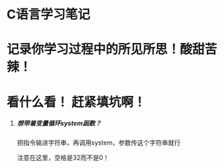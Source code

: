 # C语言学习笔记

# 记录你学习过程中的所见所思！酸甜苦辣！

# 看什么看！ 赶紧填坑啊！ 

1.  ##### 想带着变量循环system函数？

    把指令输进字符串，再调用system，参数传这个字符串就行

    注意在这里，空格是32而不是0！

    